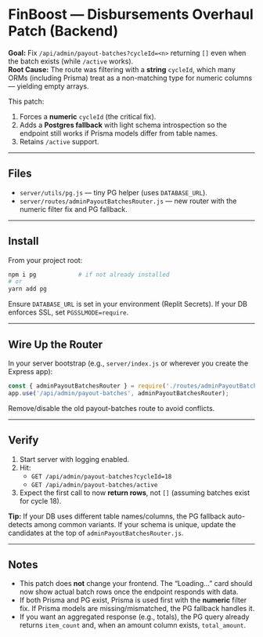 
# FinBoost — Disbursements Overhaul Patch (Backend)

**Goal:** Fix `/api/admin/payout-batches?cycleId=<n>` returning `[]` even when the batch exists (while `/active` works).  
**Root Cause:** The route was filtering with a **string** `cycleId`, which many ORMs (including Prisma) treat as a non-matching type for numeric columns — yielding empty arrays.  

This patch:
1. Forces a **numeric** `cycleId` (the critical fix).
2. Adds a **Postgres fallback** with light schema introspection so the endpoint still works if Prisma models differ from table names.
3. Retains `/active` support.

---

## Files

- `server/utils/pg.js` — tiny PG helper (uses `DATABASE_URL`).  
- `server/routes/adminPayoutBatchesRouter.js` — new router with the numeric filter fix and PG fallback.

---

## Install

From your project root:

```bash
npm i pg            # if not already installed
# or
yarn add pg
```

Ensure `DATABASE_URL` is set in your environment (Replit Secrets). If your DB enforces SSL, set `PGSSLMODE=require`.

---

## Wire Up the Router

In your server bootstrap (e.g., `server/index.js` or wherever you create the Express app):

```js
const { adminPayoutBatchesRouter } = require('./routes/adminPayoutBatchesRouter');
app.use('/api/admin/payout-batches', adminPayoutBatchesRouter);
```

Remove/disable the old payout-batches route to avoid conflicts.

---

## Verify

1. Start server with logging enabled.
2. Hit:
   - `GET /api/admin/payout-batches?cycleId=18`
   - `GET /api/admin/payout-batches/active`
3. Expect the first call to now **return rows**, not `[]` (assuming batches exist for cycle 18).

**Tip:** If your DB uses different table names/columns, the PG fallback auto-detects among common variants. If your schema is unique, update the candidates at the top of `adminPayoutBatchesRouter.js`.

---

## Notes

- This patch does **not** change your frontend. The “Loading…” card should now show actual batch rows once the endpoint responds with data.
- If both Prisma and PG exist, Prisma is used first with the **numeric** filter fix. If Prisma models are missing/mismatched, the PG fallback handles it.
- If you want an aggregated response (e.g., totals), the PG query already returns `item_count` and, when an amount column exists, `total_amount`.
